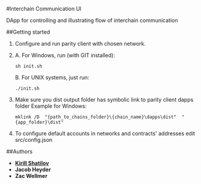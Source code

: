 #Interchain Communication UI

DApp for controlling and illustrating flow of interchain communication

##Getting started

1. Configure and run parity client with chosen network.
2. A. For Windows, run (with GIT installed):
    
    ```
    sh init.sh 
    ```
    B. For UNIX systems, just run: 
    
    ```
    ./init.sh
    ```
3. Make sure you dist output folder has symbolic link to parity client dapps folder
   Example for Windows: 
   
   ```
   mklink /D  "{path_to_chains_folder}\{chain_name}\dapps\dist"  "{app_folder}\dist"
   ``` 
4. To configure default accounts in networks and contracts' addresses edit src/config.json

##Authors
* **[Kirill Shatilov](shatilov.me)**
* **Jacob Heyder**
* **Zac Wellmer**